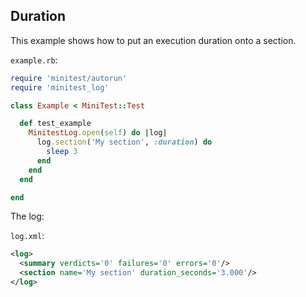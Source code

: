 ## Duration

This example shows how to put an execution duration onto a section.

```example.rb```:
```ruby
require 'minitest/autorun'
require 'minitest_log'

class Example < MiniTest::Test

  def test_example
    MinitestLog.open(self) do |log|
      log.section('My section', :duration) do
        sleep 3
      end
    end
  end

end
```

The log:

```log.xml```:
```xml
<log>
  <summary verdicts='0' failures='0' errors='0'/>
  <section name='My section' duration_seconds='3.000'/>
</log>
```
